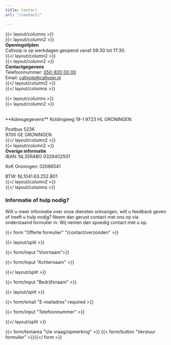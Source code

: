 ```yaml
---
title: Contact
url: "/contact/"

---
```


{{< layout/columns >}}  
{{< layout/column2 >}}  
**Openingstijden**  
Callvoip is op werkdagen geopend vanaf 08:30 tot 17:30.  
{{</ layout/column2 >}}  
{{< layout/column2 >}}  
**Contactgegevens**  
Telefoonnummer: [050-820 00 00](tel:+31508200000)  
Email: [callvoip@callvoip.nl](https://www.callvoiptelefonie.nl/contact/contactgegevens/)  
{{</ layout/column2 >}}  
{{</ layout/columns >}}

{{< layout/columns >}}  
{{< layout/column2 >}}

<br>  
**Adresgegevens**  
Koldingweg 19-1  
9723 HL GRONINGEN

Postbus 5236  
9700 GE GRONINGEN  
{{</ layout/column2 >}}  
{{< layout/column2 >}}  
**Overige informatie**  
IBAN: NL35RABO 0329402501

KvK Groningen: 02066541

BTW: NL1041.63.252.B01  
{{</ layout/column2 >}}  
{{</ layout/columns >}}

### Informatie of hulp nodig?

Wilt u meer informatie over onze diensten ontvangen, wilt u feedback geven of heeft u hulp nodig? Neem dan gerust contact met ons op via onderstaand formulier in. Wij nemen dan spoedig contact met u op.

{{< form "Offerte formulier" "/contact/verzonden" >}}

{{< layout/split >}}

{{< form/input "Voornaam">}}

{{< form/input "Achternaam" >}}

{{</ layout/split >}}

{{< form/input "Bedrijfsnaam" >}}

{{< layout/split >}}

{{< form/email "E-mailadres" required >}}

{{< form/input "Telefoonnummer" >}}

{{</ layout/split >}}

{{< form/textarea "Uw vraag/opmerking" >}} {{< form/button "Verstuur formulier" >}}{{</ form >}}